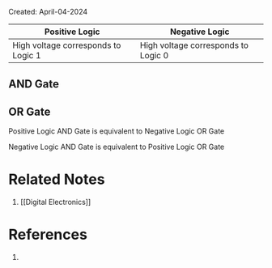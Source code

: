 Created: April-04-2024

| Positive Logic                      | Negative Logic                      |
| ----------------------------------- | ----------------------------------- |
| High voltage corresponds to Logic 1 | High voltage corresponds to Logic 0 |
## AND Gate


## OR Gate

Positive Logic AND Gate is equivalent to Negative Logic OR Gate

Negative Logic AND Gate is equivalent to Positive Logic OR Gate

# Related Notes

1. [[Digital Electronics]]
# References

1. 